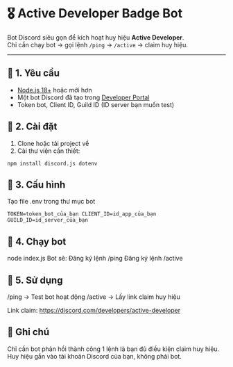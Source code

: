 # 🎖 Active Developer Badge Bot

Bot Discord siêu gọn để kích hoạt huy hiệu **Active Developer**.  
Chỉ cần chạy bot → gọi lệnh `/ping` → `/active` → claim huy hiệu.

------

## 📌 1. Yêu cầu
- [Node.js 18+](https://nodejs.org/) hoặc mới hơn
- Một bot Discord đã tạo trong [Developer Portal](https://discord.com/developers/applications)
- Token bot, Client ID, Guild ID (ID server bạn muốn test)



## 📌 2. Cài đặt
1. Clone hoặc tải project về  
2. Cài thư viện cần thiết:

```npm install discord.js dotenv```

## 📌 3. Cấu hình
Tạo file .env trong thư mục bot

`TOKEN=token_bot_của_bạn
CLIENT_ID=id_app_của_bạn
GUILD_ID=id_server_của_bạn`


## 📌 4. Chạy bot

node index.js
Bot sẽ:
Đăng ký lệnh /ping
Đăng ký lệnh /active

## 📌 5. Sử dụng
/ping → Test bot hoạt động
/active → Lấy link claim huy hiệu

Link claim: https://discord.com/developers/active-developer

## 🎯 Ghi chú
Chỉ cần bot phản hồi thành công 1 lệnh là bạn đủ điều kiện claim huy hiệu.
Huy hiệu gắn vào tài khoản Discord của bạn, không phải bot.
